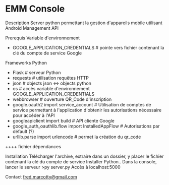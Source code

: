 # EMM Console

Description
  Server python permettant la gestion d'appareils mobile utilisant Android Management API
  
Prerequis
  Variable d'environnement
  - GOOGLE_APPLICATION_CREDENTIALS    # pointe vers fichier contenant la clé du compte de service Google
  
  Frameworks Python
  - Flask       # serveur Python
  - requests    # utilisation requêtes HTTP
  - json        # objects json <=> objects python
  - os          # accès variable d'environnement GOOGLE_APPLICATION_CREDENTIALS
  - webbrowser  # ouverture QR_Code d'inscription
  - google.oauth2 import service_account      # Utilisation de comptes de service permettant à l'application d'obtenir les autorisations nécessaire pour accéder à l'API
  - googleapiclient import build              # API cliente Google
  - google_auth_oauthlib.flow import InstalledAppFlow   # Autorisations par défault (?)
  - urllib.parse import urlencode             # permet la création du qr_code
  
  ++++ fichier dépendances
  
Installation
  Télécharger l'archive, extraire dans un dossier, y placer le fichier contenant la clé du compte de service
  Installer Python..
  Dans la console, lancer le serveur >py server.py
  Accès à localhost:5000

Contact 
  fred.marcotty@gmail.com

